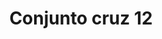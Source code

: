 ---
title: Conjunto cruz 12
date: 
draft: false

# descripcion
description : Conjunto de cadena y dije con detalle en microcubic en plata 925. Largo de cadena 40, 45 o 50 cm a elección.

materials: Plata 925

color: 

dimensions: 

code: 06-26-0834

type: "Conjuntos"

categories: []

price: $4.330,00

price_eftvo: $3.680,00

# Images
# first image will be shown in the product page
images:
  # - image: "images/path_to_image"
  # La ubicacion de las imagenes es imagenes/Conjuntos/Conjuntos.Cadena y Dije/06-26-0834-conjunto-cruz-12
  - image: "./images/conjuntos/cadena_y_dije/06-26-0834-conjunto-cruz-12.jpg"
---
